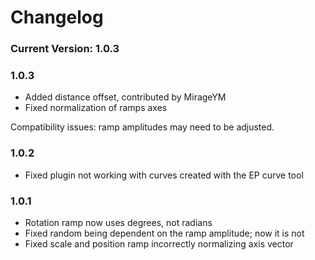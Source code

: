 Changelog
====================

### Current Version: 1.0.3

### 1.0.3

- Added distance offset, contributed by MirageYM
- Fixed normalization of ramps axes

Compatibility issues: ramp amplitudes may need to be adjusted.

### 1.0.2

- Fixed plugin not working with curves created with the EP curve tool

### 1.0.1

- Rotation ramp now uses degrees, not radians
- Fixed random being dependent on the ramp amplitude; now it is not
- Fixed scale and position ramp incorrectly normalizing axis vector
